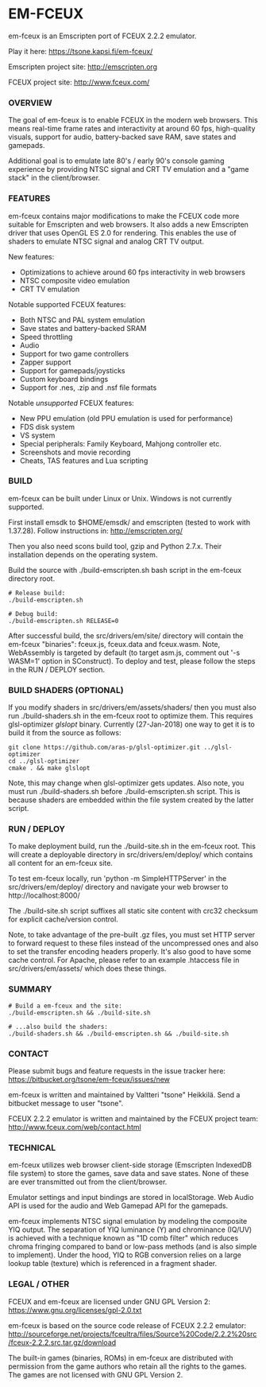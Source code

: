 # EM-FCEUX #

em-fceux is an Emscripten port of FCEUX 2.2.2 emulator.

Play it here: https://tsone.kapsi.fi/em-fceux/

Emscripten project site: http://emscripten.org

FCEUX project site: http://www.fceux.com/


### OVERVIEW ###

The goal of em-fceux is to enable FCEUX in the modern web browsers.
This means real-time frame rates and interactivity at around 60 fps,
high-quality visuals, support for audio, battery-backed save RAM, save
states and gamepads.

Additional goal is to emulate late 80's / early 90's console gaming
experience by providing NTSC signal and CRT TV emulation and a
"game stack" in the client/browser.


### FEATURES ###

em-fceux contains major modifications to make the FCEUX code more suitable
for Emscripten and web browsers. It also adds a new Emscripten driver that
uses OpenGL ES 2.0 for rendering. This enables the use of shaders to
emulate NTSC signal and analog CRT TV output.

New features:

* Optimizations to achieve around 60 fps interactivity in web browsers
* NTSC composite video emulation
* CRT TV emulation

Notable supported FCEUX features:

* Both NTSC and PAL system emulation
* Save states and battery-backed SRAM
* Speed throttling
* Audio
* Support for two game controllers
* Zapper support
* Support for gamepads/joysticks
* Custom keyboard bindings
* Support for .nes, .zip and .nsf file formats

Notable *unsupported* FCEUX features:

* New PPU emulation (old PPU emulation is used for performance)
* FDS disk system
* VS system
* Special peripherals: Family Keyboard, Mahjong controller etc.
* Screenshots and movie recording
* Cheats, TAS features and Lua scripting


### BUILD ###

em-fceux can be built under Linux or Unix. Windows is not currently supported.

First install emsdk to $HOME/emsdk/ and emscripten (tested to work with 1.37.28).
Follow instructions in: http://emscripten.org/

Then you also need scons build tool, gzip and Python 2.7.x. Their installation
depends on the operating system.

Build the source with ./build-emscripten.sh bash script in the em-fceux directory root.

```
# Release build:
./build-emscripten.sh

# Debug build:
./build-emscripten.sh RELEASE=0
```

After successful build, the src/drivers/em/site/ directory will contain the em-fceux
"binaries": fceux.js, fceux.data and fceux.wasm. Note, WebAssembly is targeted
by default (to target asm.js, comment out '-s WASM=1' option in SConstruct).
To deploy and test, please follow the steps in the RUN / DEPLOY section.


### BUILD SHADERS (OPTIONAL) ###

If you modify shaders in src/drivers/em/assets/shaders/ then you must also 
run ./build-shaders.sh in the em-fceux root to optimize them. This requires
glsl-optimizer *glslopt* binary. Currently (27-Jan-2018) one way to get it is
to build it from the source as follows:

```
git clone https://github.com/aras-p/glsl-optimizer.git ../glsl-optimizer
cd ../glsl-optimizer
cmake . && make glslopt
```

Note, this may change when glsl-optimizer gets updates. Also note, you must
run ./build-shaders.sh before ./build-emscripten.sh script. This is because
shaders are embedded within the file system created by the latter script.


### RUN / DEPLOY ###

To make deployment build, run the ./build-site.sh in the em-fceux root.
This will create a deployable directory in src/drivers/em/deploy/
which contains all content for an em-fceux site.

To test em-fceux locally, run 'python -m SimpleHTTPServer' in the
src/drivers/em/deploy/ directory and navigate your web browser to
http://localhost:8000/

The ./build-site.sh script suffixes all static site content with crc32 checksum
for explicit cache/version control.

Note, to take advantage of the pre-built .gz files, you must set HTTP server to
forward request to these files instead of the uncompressed ones and also to set
the transfer encoding headers properly. It's also good to have some cache control.
For Apache, please refer to an example .htaccess file in src/drivers/em/assets/
which does these things.


### SUMMARY ###

```
# Build a em-fceux and the site:
./build-emscripten.sh && ./build-site.sh

# ...also build the shaders:
./build-shaders.sh && ./build-emscripten.sh && ./build-site.sh
```

### CONTACT ###

Please submit bugs and feature requests in the issue tracker here:
https://bitbucket.org/tsone/em-fceux/issues/new

em-fceux is written and maintained by Valtteri "tsone" Heikkilä.
Send a bitbucket message to user "tsone".

FCEUX 2.2.2 emulator is written and maintained by the FCEUX project team:
http://www.fceux.com/web/contact.html


### TECHNICAL ###

em-fceux utilizes web browser client-side storage (Emscripten IndexedDB
file system) to store the games, save data and save states. None of these
are ever transmitted out from the client/browser.

Emulator settings and input bindings are stored in localStorage.
Web Audio API is used for the audio and Web Gamepad API for the gamepads.

em-fceux implements NTSC signal emulation by modeling the composite YIQ
output. The separation of YIQ luminance (Y) and chrominance (IQ/UV) is
achieved with a technique known as "1D comb filter" which reduces chroma
fringing compared to band or low-pass methods (and is also simple to
implement). Under the hood, YIQ to RGB conversion relies on a large lookup
table (texture) which is referenced in a fragment shader.


### LEGAL / OTHER ###

FCEUX and em-fceux are licensed under GNU GPL Version 2:
https://www.gnu.org/licenses/gpl-2.0.txt

em-fceux is based on the source code release of FCEUX 2.2.2 emulator: 
http://sourceforge.net/projects/fceultra/files/Source%20Code/2.2.2%20src/fceux-2.2.2.src.tar.gz/download

The built-in games (binaries, ROMs) in em-fceux are distributed with permission
from the game authors who retain all the rights to the games. The games are
not licensed with GNU GPL Version 2.
